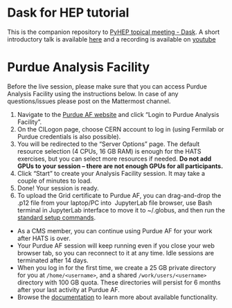 # Dask for HEP tutorial
This is the companion repository to [PyHEP topical meeting - Dask](https://indico.cern.ch/event/1027094/).
A short introductory talk is available [here](https://indico.cern.ch/event/1027094/contributions/4312696/attachments/2239462/3796674/pyhep-dask.pdf) and a recording is available on [youtube](https://www.youtube.com/watch?v=BmmVmKHEcsc&list=PLKZ9c4ONm-VnFUD0XX2DmfP1JA8VIRhXP)

# Purdue Analysis Facility

Before the live session, please make sure that you can access Purdue Analysis Facility using the instructions below. In case of any questions/issues please post on the Mattermost channel.

1. Navigate to the [Purdue AF website](https://analysis-facility.physics.purdue.edu/) and click “Login to Purdue Analysis Facility”.
2. On the CILogon page, choose CERN account to log in (using Fermilab or Purdue credentials is also possible).
3. You will be redirected to the “Server Options” page. The default resource selection (4 CPUs, 16 GB RAM) is enough for the HATS exercises, but you can select more resources if needed. **Do not add GPUs to your session – there are not enough GPUs for all participants.**
4. Click “Start” to create your Analysis Facility session. It may take a couple of minutes to load.
5. Done! Your session is ready.
6. To upload the Grid certificate to Purdue AF, you can drag-and-drop the .p12 file from your laptop/PC into  JupyterLab file browser, use Bash terminal in JupyterLab interface to move it to ~/.globus, and then run the [standard setup commands](https://twiki.cern.ch/twiki/bin/view/CMSPublic/WorkBookStartingGrid).

- As a CMS member, you can continue using Purdue AF for your work after HATS is over.
- Your Purdue AF session will keep running even if you close your web browser tab, so you can reconnect to it at any time. Idle sessions are terminated after 14 days.
- When you log in for the first time, we create a 25 GB private directory for you at `/home/<username>`, and a shared `/work/users/<username>` directory with 100 GB quota. These directories will persist for 6 months after your last activity at Purdue AF.
- Browse the [documentation](https://analysis-facility.physics.purdue.edu/) to learn more about available functionality.





